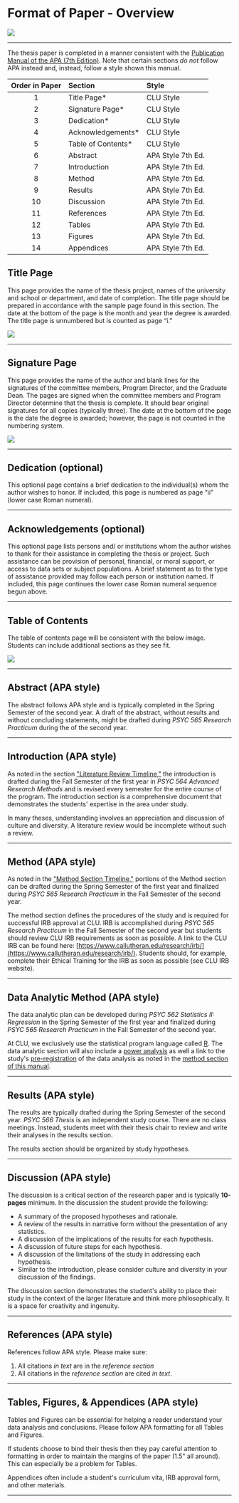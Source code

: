 # Format of Paper - Overview


![](images/apamanual.png)<!-- -->

___ 

 The thesis paper is completed in a manner consistent with the [Publication Manual of the APA (7th Edition)](https://www.amazon.com/s?k=apa+publication+manual+7th+edition&crid=7T10VJ2PYQZH&sprefix=apa+pu%2Caps%2C261&ref=nb_sb_ss_i_1_6).  Note that certain sections _do not_ follow APA instead and, instead, follow a style shown this manual.

|Order in Paper| Section | Style | 
|:---: | :--- | :--- |
|1| Title Page* | CLU Style |
|2|  Signature Page* | CLU Style |
|3| Dedication* | CLU Style |
|4| Acknowledgements* | CLU Style |
|5| Table of Contents* | CLU Style |
|6| Abstract | APA Style 7th Ed. |
|7| Introduction | APA Style 7th Ed. |
|8| Method | APA Style 7th Ed. |
|9| Results | APA Style 7th Ed. |
|10| Discussion | APA Style 7th Ed. |
|11| References | APA Style 7th Ed. |
|12| Tables | APA Style 7th Ed. |
|13| Figures | APA Style 7th Ed. |
|14| Appendices | APA Style 7th Ed. |



## Title Page

This page provides the name of the thesis project, names of the university and school or department, and date of completion. The title page should be prepared in accordance with the sample page found in this section. The date at the bottom of the page is the month and year the degree is awarded. The title page is unnumbered but is counted as page “i.”

![](images/titlepage.png)<!-- -->

___

## Signature Page

This page provides the name of the author and blank lines for the signatures of the committee members, Program Director, and the Graduate Dean. The pages are signed when the committee members and Program Director determine that the thesis is complete. It should bear original signatures for all copies (typically three). The date at the bottom of the page is the date the degree is awarded; however, the page is not counted in the numbering system.

![](images/signaturepage.png)<!-- -->

___

## Dedication (optional)

This optional page contains a brief dedication to the individual(s) whom the author wishes to honor. If included, this page is numbered as page “ii” (lower case Roman numeral).

___


## Acknowledgements (optional)

This optional page lists persons and/ or institutions whom the author wishes to thank for their assistance in completing the thesis or project. Such assistance can be provision of personal, financial, or moral support, or access to data sets or subject populations. A brief statement as to the type of assistance provided may follow each person or institution named. If included, this page continues the lower case Roman numeral sequence begun above.

___


## Table of Contents

The table of contents page will be consistent with the below image.  Students can include additional sections as they see fit. 

![](images/tablecontents.png)<!-- -->


___

## Abstract (APA style)

The abstract follows APA style and is typically completed in the Spring Semester of the second year.  A draft of the abstract, without results and without concluding statements, might be drafted during *PSYC 565 Research Practicum* during the of the second year. 

___


## Introduction (APA style)

As noted in the section ["Literature Review Timeline,"](#litreview) the introduction is drafted during the Fall Semester of the first year in *PSYC 564 Advanced Research Methods* and is revised every semester for the entire course of the program.  The introduction section is a comprehensive document that demonstrates the students' expertise in the area under study. 

In many theses, understanding involves an appreciation and discussion of culture and diversity. A literature review would be incomplete without such a review. 

___


## Method (APA style)

As noted in the ["Method Section Timeline,"](#method) portions of the Method section can be drafted during the Spring Semester of the first year and finalized during _PSYC 565 Research Practicum_ in the Fall Semester of the second year.  

The method section defines the procedures of the study and is required for successful IRB approval at CLU.  IRB is accomplished during _PSYC 565 Research Practicum_ in the Fall Semester of the second year but students should review CLU IRB requirements as soon as possible.  A link to the CLU IRB can be found here: [https://www.callutheran.edu/research/irb/](https://www.callutheran.edu/research/irb/). Students should, for example, complete their Ethical Training for the IRB as soon as possible (see CLU IRB website).


___


## Data Analytic Method (APA style)

The data analytic plan can be developed during _PSYC 562 Statistics II: Regression_ in the Spring Semester of the first year and finalized during _PSYC 565 Research Practicum_ in the Fall Semester of the second year.  

At CLU, we exclusively use the statistical program language called [R](https://www.r-project.org/). The data analytic section will also include a [power analysis](#method) as well a link to the study's [pre-registration](https://aspredicted.org/) of the data analysis as noted in the [method section of this manual](#method). 

___

## Results (APA style)

The results are typically drafted during the Spring Semester of the second year.  *PSYC 566 Thesis* is an independent study course.  There are no class meetings.  Instead, students meet with their thesis chair to review and write their analyses in the results section. 

The results section should be organized by study hypotheses.

___


## Discussion (APA style)

The discussion is a critical section of the research paper and is typically **10-pages** minimum.  In the discussion the student provide the following:

  * A summary of the proposed hypotheses and rationale.
  * A review of the results in narrative form without the presentation of any statistics.
  * A discussion of the implications of the results for each hypothesis. 
  * A discussion of future steps for each hypothesis.
  * A discussion of the limitations of the study in addressing each hypothesis.
  * Similar to the introduction, please consider culture and diversity in your discussion of the findings. 

The discussion section demonstrates the student's ability to place their study in the context of the larger literature and think more philosophically.  It is a space for creativity and ingenuity.  
  
___


## References (APA style)

References follow APA style.  Please make sure:

1. All citations _in text_ are in the _reference section_
2. All citations in the _reference section_ are cited _in text_.

___


## Tables, Figures, & Appendices (APA style)

Tables and Figures can be essential for helping a reader understand your data analysis and conclusions. Please follow APA formatting for all Tables and Figures.

If students choose to bind their thesis then they pay careful attention to formatting in order to maintain the margins of the paper (1.5" all around).  This can especially be a problem for Tables.

Appendices often include a student's curriculum vita, IRB approval form, and other materials.  

___



